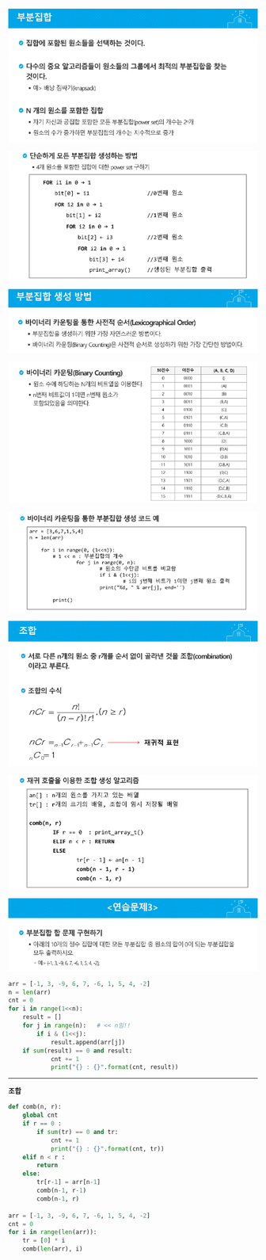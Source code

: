 ![1553490482970](../typora-user-images/1553490482970.png)

![1553490498298](../typora-user-images/1553490498298.png)

![1553490862550](../typora-user-images/1553490862550.png)

![1553490875593](../typora-user-images/1553490875593.png)

![1553490916686](../typora-user-images/1553490916686.png)

![1553491492224](../typora-user-images/1553491492224.png)

![1553491497675](../typora-user-images/1553491497675.png)

![1553491504179](../typora-user-images/1553491504179.png)

```python
arr = [-1, 3, -9, 6, 7, -6, 1, 5, 4, -2]
n = len(arr)
cnt = 0
for i in range(1<<n):
    result = []
    for j in range(n):   # << n임!!
        if i & (1<<j):
            result.append(arr[j])
    if sum(result) == 0 and result:
            cnt += 1
            print("{} : {}".format(cnt, result))
```

---

**조합**

```python
def comb(n, r):
    global cnt
    if r == 0 :
        if sum(tr) == 0 and tr:
            cnt += 1
            print("{} : {}".format(cnt, tr))
    elif n < r :
        return
    else:
        tr[r-1] = arr[n-1]
        comb(n-1, r-1)
        comb(n-1, r)

arr = [-1, 3, -9, 6, 7, -6, 1, 5, 4, -2]
cnt = 0
for i in range(len(arr)):
    tr = [0] * i
    comb(len(arr), i)
```

